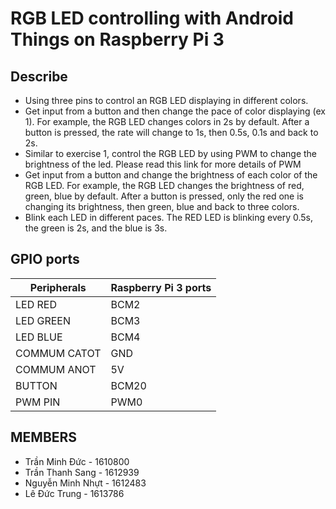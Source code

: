 # RGB LED controlling with Android Things on Raspberry Pi 3

## Describe
 + Using three pins to control an RGB LED displaying in different colors.
 + Get input from a button and then change the pace of color displaying (ex 1). For example, the RGB LED changes colors in 2s by default. After a button is pressed, the rate will change to 1s, then 0.5s, 0.1s and back to 2s. 
 + Similar to exercise 1, control the RGB LED by using PWM to change the brightness of the led. Please read this link for more details of PWM
 + Get input from a button and change the brightness of each color of the RGB LED. For example, the RGB LED changes the brightness of red, green, blue by default. After a button is pressed, only the red one is changing its brightness, then green, blue and back to three colors.
+ Blink each LED in different paces. The RED LED is blinking every 0.5s, the green is 2s, and the blue is 3s.

## GPIO ports

| Peripherals    |  Raspberry Pi 3 ports |
|----------------|-----------------------|
| LED RED        |  BCM2|
| LED GREEN      |  BCM3|
| LED BLUE       |  BCM4|
| COMMUM CATOT   |  GND|
| COMMUM ANOT    |  5V|
| BUTTON         |  BCM20|
| PWM PIN        |  PWM0|

## MEMBERS

+ Trần Minh Đức - 1610800
+ Trần Thanh Sang - 1612939
+ Nguyễn Minh Nhựt - 1612483
+ Lê Đức Trung - 1613786
